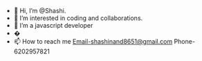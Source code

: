 - 👋 Hi, I’m @Shashi.
- 👀 I’m interested in coding and collaborations.
- 🌱 I’m a javascript developer 
- �
- 📫 How to reach me Email-shashinand8651@gmail.com Phone-6202957821

<!---
Hypedkratos/Hypedkratos is a ✨ special ✨ repository because its `README.md` (this file) appears on your GitHub profile.
You can click the Preview link to take a look at your changes.
--->
